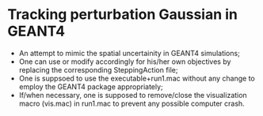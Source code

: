 # Tracking perturbation Gaussian in GEANT4
* An attempt to mimic the spatial uncertainity in GEANT4 simulations;
* One can use or modify accordingly for his/her own objectives by replacing the corresponding SteppingAction file;
* One is suppsoed to use the executable+run1.mac without any change to employ the GEANT4 package appropriately;
* If/when necessary, one is supposed to remove/close the visualization macro (vis.mac) in run1.mac to prevent any possible computer crash.

